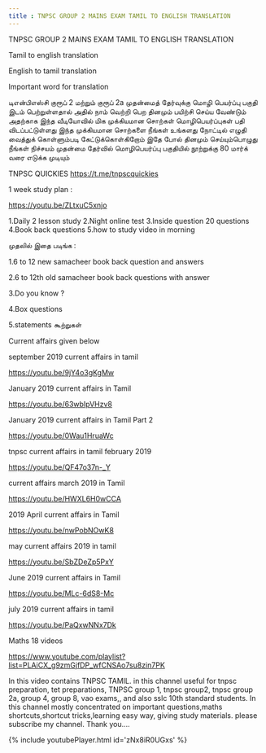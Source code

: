```yaml
---
title : TNPSC GROUP 2 MAINS EXAM TAMIL TO ENGLISH TRANSLATION
---
```


TNPSC GROUP 2 MAINS EXAM TAMIL TO ENGLISH TRANSLATION

Tamil to english translation

English to tamil translation

Important word for translation 

டிஎன்பிஎஸ்சி குரூப் 2 மற்றும் குரூப் 2a முதன்மைத் தேர்வுக்கு மொழி பெயர்ப்பு பகுதி இடம் பெற்றுள்ளதால் அதில் நாம் வெற்றி பெற தினமும் பயிற்சி செய்ய வேண்டும் அதற்காக இந்த வீடியோவில் மிக முக்கியமான சொற்கள் மொழிபெயர்ப்புகள் பதி விடப்பட்டுள்ளது இந்த முக்கியமான சொற்களை நீங்கள் உங்களது நோட்டில் எழுதி வைத்துக் கொள்ளும்படி கேட்டுக்கொள்கிறோம் இதே போல் தினமும் செய்யும்பொழுது நீங்கள் நிச்சயம் முதன்மை தேர்வில் மொழிபெயர்ப்பு பகுதியில் நூற்றுக்கு 80 மார்க் வரை எடுக்க முடியும்

TNPSC QUICKIES
https://t.me/tnpscquickies

1 week study plan :

https://youtu.be/ZLtxuC5xnjo

1.Daily 2 lesson study
2.Night online test
3.Inside question 20 questions
4.Book back questions
5.how to study video in morning

முதலில் இதை படிங்க :

1.6 to 12 new samacheer book back question and answers

2.6 to 12th old samacheer book back questions with answer

3.Do you know ?

4.Box questions

5.statements கூற்றுகள்

Current affairs given below 

september 2019 current affairs in tamil

https://youtu.be/9jY4o3gKgMw

January 2019 current affairs in Tamil

https://youtu.be/63wbIpVHzv8

January 2019 current affairs in Tamil Part 2

https://youtu.be/0Wau1HruaWc

tnpsc current affairs in tamil february 2019

https://youtu.be/QF47o37n-_Y

current affairs march 2019 in Tamil

https://youtu.be/HWXL6H0wCCA

2019 April current affairs in Tamil

https://youtu.be/nwPobNOwK8

may current affairs 2019 in tamil

https://youtu.be/SbZDeZp5PxY

June 2019 current affairs in Tamil

https://youtu.be/MLc-6dS8-Mc

july 2019 current affairs in tamil

https://youtu.be/PaQxwNNx7Dk

Maths 18 videos

https://www.youtube.com/playlist?list=PLAiCX_g9zmGjfDP_wfCNSAo7su8zin7PK

In this video contains TNPSC TAMIL. in this channel useful for tnpsc preparation, tet preparations, TNPSC group 1, tnpsc group2, tnpsc group 2a, group 4, group 8, vao exams,, and also sslc 10th standard students. In this channel mostly concentrated on important questions,maths shortcuts,shortcut tricks,learning easy way, giving study materials. please subscribe my channel. Thank you....



{% include youtubePlayer.html id='zNx8iR0UGxs' %}
